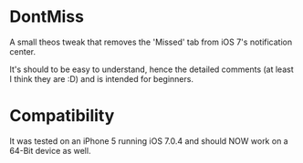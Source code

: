 DontMiss
========

A small theos tweak that removes the 'Missed' tab from iOS 7's notification center.

It's should to be easy to understand, hence the detailed comments (at least I think they are :D) and is intended
for beginners.

Compatibility
=============
It was tested on an iPhone 5 running iOS 7.0.4 and should NOW work on
a 64-Bit device as well.
